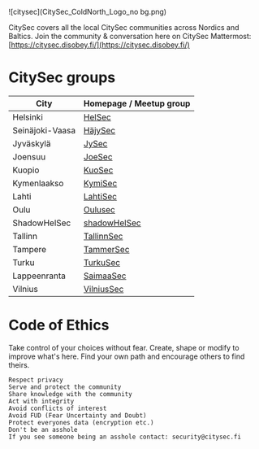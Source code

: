 ![citysec](CitySec_ColdNorth_Logo_no bg.png)


CitySec covers all the local CitySec communities across Nordics and Baltics. Join the community & conversation here on CitySec Mattermost: [https://citysec.disobey.fi/](https://citysec.disobey.fi/)


# CitySec groups

| City            | Homepage / Meetup group                          |
| --------------- | ------------------------------------------------ |
| Helsinki        | [HelSec](https://helsec.fi)                      |
| Seinäjoki-Vaasa | [HäjySec](https://www.hajysec.fi)                |
| Jyväskylä       | [JySec](https://jysec.fi/)                       |
| Joensuu         | [JoeSec](https://joesec-fi.github.io/)           |
| Kuopio          | [KuoSec](https://kuosec.fi/)                     |
| Kymenlaakso     | [KymiSec](https://twitter.com/KymiSec)           |
| Lahti           | [LahtiSec](https://lahtisec.fi)                  |
| Oulu            | [Oulusec](https://oulusec.fi/)                   |
| ShadowHelSec    | [shadowHelSec](https://twitter.com/shadowHelSec) |
| Tallinn         | [TallinnSec](https://www.tallinnsec.ee)          |
| Tampere         | [TammerSec](https://tammersec.fi/)               |
| Turku           | [TurkuSec](https://turkusec.fi/)                 |
| Lappeenranta    | [SaimaaSec](https://saimaasec.com)               |
| Vilnius         | [VilniusSec](https://vilniussec.lt)              |

# Code of Ethics

Take control of your choices without fear. Create, shape or modify to improve what's here. Find your own path and encourage others to find theirs.

    Respect privacy
    Serve and protect the community
    Share knowledge with the community
    Act with integrity
    Avoid conflicts of interest
    Avoid FUD (Fear Uncertainty and Doubt)
    Protect everyones data (encryption etc.)
    Don't be an asshole
    If you see someone being an asshole contact: security@citysec.fi
  
